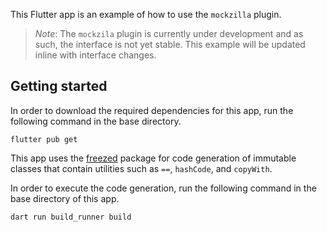 This Flutter app is an example of how to use the `mockzilla` plugin.

> *Note*: The `mockzila` plugin is currently under development and as such, the interface is not 
> yet stable. This example will be updated inline with interface changes.

## Getting started

In order to download the required dependencies for this app, run the following command in the base 
directory.

```shell
flutter pub get
```

This app uses the [freezed](https://pub.dev/packages/freezed) package for code generation of 
immutable classes that contain utilities such as `==`, `hashCode`, and `copyWith`.

In order to execute the code generation, run the following command in the base directory of this 
app.

```shell
dart run build_runner build
```